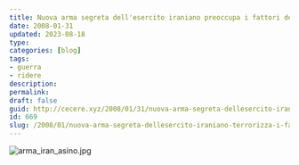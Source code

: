 ```yaml
---
title: Nuova arma segreta dell'esercito iraniano preoccupa i fattori della pace
date: 2008-01-31
updated: 2023-08-18
type: 
categories: [blog]
tags:
- guerra
- ridere
description: 
permalink: 
draft: false
guid: http://cecere.xyz/2008/01/31/nuova-arma-segreta-dellesercito-iraniano-terrorizza-i-fattori/
id: 669
slug: /2008/01/nuova-arma-segreta-dellesercito-iraniano-terrorizza-i-fattori/
---
```


![arma_iran_asino.jpg](http://cecere.xyz/wp-content/uploads/sites/3/2008/01/arma_iran_asino.jpg)